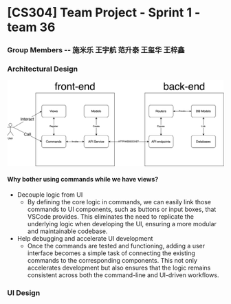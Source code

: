# [CS304] Team Project - Sprint 1 - team 36

### Group Members -- 施米乐 王宇航 范升泰 王玺华 王梓鑫

### Architectural Design

![Archtecture](./images/arch.svg)

#### Why bother using commands while we have views?

- Decouple logic from UI
  - By defining the core logic in commands, we can easily link those commands to UI components, such as buttons or input boxes, that VSCode provides. This eliminates the need to replicate the underlying logic when developing the UI, ensuring a more modular and maintainable codebase.
- Help debugging and accelerate UI development
  - Once the commands are tested and functioning, adding a user interface becomes a simple task of connecting the existing commands to the corresponding components. This not only accelerates development but also ensures that the logic remains consistent across both the command-line and UI-driven workflows.

### UI Design

### 
